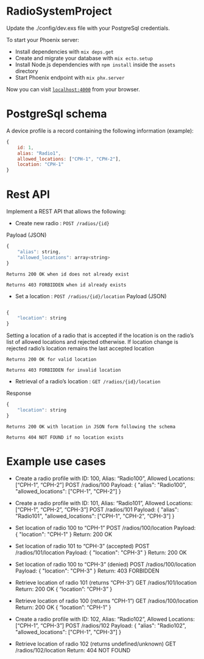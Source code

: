 # RadioSystemProject

Update the ./config/dev.exs file with your PostgreSql credentials.

To start your Phoenix server:

  * Install dependencies with `mix deps.get`
  * Create and migrate your database with `mix ecto.setup`
  * Install Node.js dependencies with `npm install` inside the `assets` directory
  * Start Phoenix endpoint with `mix phx.server`

Now you can visit [`localhost:4000`](http://localhost:4000) from your browser.

# PostgreSql schema

A device profile is a record containing the following information (example):
```javascript
{
    id: 1,
    alias: "Radio1",
    allowed_locations: ["CPH-1", "CPH-2"],
    location: "CPH-1"
}
```

# Rest API

Implement a REST API that allows the following:

* Create new radio : `POST /radios/{id}`

Payload (JSON)
```javascript
{
    "alias": string,
    "allowed_locations": array<string>
}
```
`Returns 200 OK when id does not already exist`

`Returns 403 FORBIDDEN when id already exists`


* Set a location : `POST /radios/{id}/location`
Payload (JSON)
```javascript

{
    "location": string
}
```
Setting a location of a radio that is accepted if the location is on the radio’s list of allowed locations and rejected otherwise. If location change is rejected radio’s location remains the last accepted location

`Returns 200 OK for valid location`

`Returns 403 FORBIDDEN for invalid location`


* Retrieval of a radio’s location : `GET /radios/{id}/location`

Response
```javascript
{
    "location": string
}
```
`Returns 200 OK with location in JSON form following the schema`

`Returns 404 NOT FOUND if no location exists`

# Example use cases

- Create a radio profile with ID: 100, Alias: “Radio100”, Allowed Locations: [“CPH-1”, “CPH-2”]
POST /radios/100 
Payload: { "alias": "Radio100", "allowed_locations": ["CPH-1", "CPH-2"] }

- Create a radio profile with ID: 101, Alias: “Radio101”, Allowed Locations: [“CPH-1”, “CPH-2”, “CPH-3”]
POST /radios/101
Payload: { "alias": "Radio101", "allowed_locations": ["CPH-1", "CPH-2", “CPH-3”] }

- Set location of radio 100 to “CPH-1” 
POST /radios/100/location
Payload: { "location": "CPH-1" }
Return: 200 OK

- Set location of radio 101 to “CPH-3” (accepted)
POST /radios/101/location
Payload: { "location": "CPH-3" }
Return: 200 OK

- Set location of radio 100 to “CPH-3” (denied)
POST /radios/100/location
Payload: { "location": "CPH-3" }
Return: 403 FORBIDDEN

- Retrieve location of radio 101 (returns “CPH-3”)
GET /radios/101/location
Return: 200 OK { “location”: “CPH-3” }

- Retrieve location of radio 100 (returns “CPH-1”)
GET /radios/100/location
Return: 200 OK { “location”: “CPH-1” }

- Create a radio profile with ID: 102, Alias: “Radio102”, Allowed Locations: [“CPH-1”, “CPH-3”]
POST /radios/102 
Payload: { "alias": "Radio102", "allowed_locations": ["CPH-1", "CPH-3"] }

- Retrieve location of radio 102 (returns undefined/unknown)
GET /radios/102/location
Return: 404 NOT FOUND


